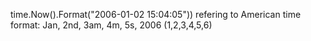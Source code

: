time.Now().Format("2006-01-02 15:04:05")) refering to American time format: Jan, 2nd, 3am, 4m, 5s, 2006 (1,2,3,4,5,6)
